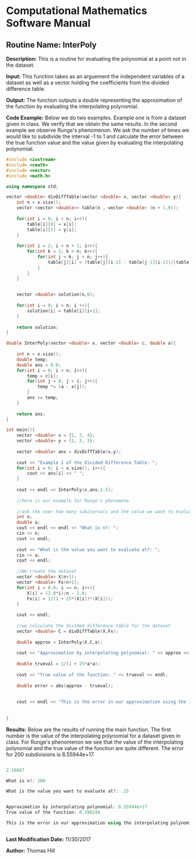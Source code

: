 # Computational Mathematics Software Manual

## **Routine Name:** InterPoly

**Description:** This is a routine for evaluating the polynomial at a point not in the 
dataset.  

**Input:**  This function takes as an arguement the independent variables of a dataset
as well as a vector holding the coefficients from the divided difference table. 

**Output:** The function outputs a double representing the approximation of the function
by evaluating the interpolating polynomial. 

**Code Example:** Below we do two examples.  Example one is from a dataset given in class.
We verify that we obtain the same results.  In the second example we observe Runge's 
phenomenon.  We ask the number of times we would like to subdivide the interval  -1 to 1
and calculate the error between the true function value and the value given by evaluating 
the interpolating polynomial.  

```C++
#include <iostream>
#include <cmath>
#include <vector>
#include <math.h>

using namespace std;

vector <double> divDiffTable(vector <double> x, vector <double> y){
    int n = x.size();
    vector <vector <double>> table(n , vector <double> (n + 1,0));
    
    for(int i = 0; i < n; i++){
        table[i][0] = x[i];
        table[i][1] = y[i]; 
    }
    
    for(int i = 2; i < n + 1; i++){
        for(int k = 1; k < n; k++){
            for(int j = k; j < n; j++){
                table[j][i] = (table[j][i-1] - table[j-1][i-1])/(table[j][0] - table[j-k][0]);
            }
        }
    }
    

    vector <double> solution(n,0); 
    
    for(int i = 0; i < n; i ++){
        solution[i] = table[i][i+1];
    }
    
    return solution;
}

double InterPoly(vector <double> x, vector <double> c, double a){
    
    int n = x.size();
    double temp; 
    double ans = 0.0; 
    for(int i = 0; i < n; i++){
        temp = c[i];
        for(int j = 0; j < i; j++){
            temp *= (a - x[j]); 
        }
        ans += temp; 
    }
    
    return ans; 
}

int main(){
    vector <double> x = {1, 2, 4};
    vector <double> y = {1, 3, 3}; 
    
    vector <double> ans = divDiffTable(x,y);
    
    cout << "Example 1 of the Divided Difference Table: ";
    for(int i = 0; i < x.size(); i++){
        cout << ans[i] << " "; 
    }
     
    cout << endl << InterPoly(x,ans,1.5);
    
    //here is our example for Runge's phenomena
    
    //ask the user how many subitervals and the value we want to evaluate the polynomial at
    int n; 
    double a;
    cout << endl << endl << "What is n?: "; 
    cin >> n; 
    cout << endl; 
    
    cout << "What is the value you want to evaluate at?: "; 
    cin >> a; 
    cout << endl; 
    
    //We create the dataset
    vector <double> X(n+1); 
    vector <double> Fx(n+1);
    for(int i = 0.0; i <= n; i++){
        X[i] = (2.0*i)/n - 1.0; 
        Fx[i] = 1/(1 + 25*(X[i])*(X[i]));
    }
    
    cout << endl; 
    
    //we calculate the divided difference table for the dataset
    vector <double> C = divDiffTable(X,Fx);
    
    double approx = InterPoly(X,C,a);
    
    cout << "Approximation by interpolating polynomial: " << approx << endl; 
    
    double trueval = 1/(1 + 25*a*a); 
    
    cout << "True value of the function: " << trueval << endl; 
    
    double error = abs(approx - trueval);
  
    
    cout << endl << "This is the error in our approximation using the interpolating polynomial: " << error << endl; 
    
    
}
```

**Results:** Below are the results of running the main function. The first number is 
the value of the interpolating polynomial for a dataset given in class. For
Runge's phenomenon we see that the value of the interpolating polynomial and 
the true value of the function are quite different.  The error for 200 subdivisions
is 8.55944e+17.  


```C++

2.16667

What is n?: 200

What is the value you want to evaluate at?: .25


Approximation by interpolating polynomial: 8.55944e+17
True value of the function: 0.390244

This is the error in our approximation using the interpolating polynomial: 8.55944e+17



```

**Last Modification Date:** 11/30/2017

**Author:** Thomas Hill
